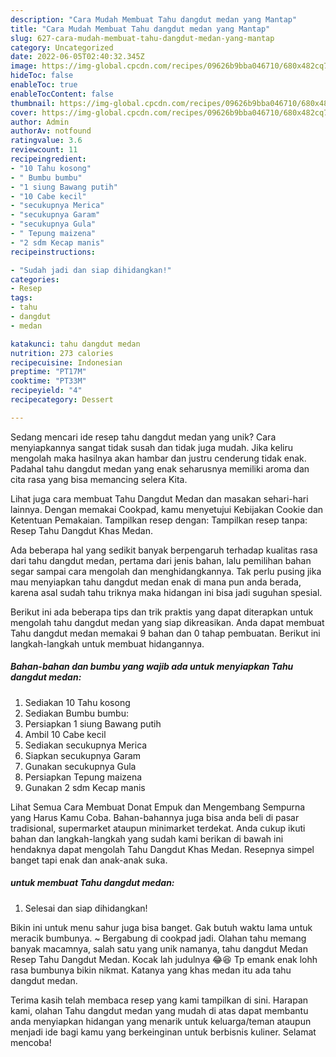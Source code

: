 ```yaml
---
description: "Cara Mudah Membuat Tahu dangdut medan yang Mantap"
title: "Cara Mudah Membuat Tahu dangdut medan yang Mantap"
slug: 627-cara-mudah-membuat-tahu-dangdut-medan-yang-mantap
category: Uncategorized
date: 2022-06-05T02:40:32.345Z
image: https://img-global.cpcdn.com/recipes/09626b9bba046710/680x482cq70/tahu-dangdut-medan-foto-resep-utama.jpg
hideToc: false
enableToc: true
enableTocContent: false
thumbnail: https://img-global.cpcdn.com/recipes/09626b9bba046710/680x482cq70/tahu-dangdut-medan-foto-resep-utama.jpg
cover: https://img-global.cpcdn.com/recipes/09626b9bba046710/680x482cq70/tahu-dangdut-medan-foto-resep-utama.jpg
author: Admin
authorAv: notfound
ratingvalue: 3.6
reviewcount: 11
recipeingredient:
- "10 Tahu kosong"
- " Bumbu bumbu"
- "1 siung Bawang putih"
- "10 Cabe kecil"
- "secukupnya Merica"
- "secukupnya Garam"
- "secukupnya Gula"
- " Tepung maizena"
- "2 sdm Kecap manis"
recipeinstructions:

- "Sudah jadi dan siap dihidangkan!"
categories:
- Resep
tags:
- tahu
- dangdut
- medan

katakunci: tahu dangdut medan 
nutrition: 273 calories
recipecuisine: Indonesian
preptime: "PT17M"
cooktime: "PT33M"
recipeyield: "4"
recipecategory: Dessert

---
```





Sedang mencari ide resep tahu dangdut medan yang unik? Cara menyiapkannya sangat tidak susah dan tidak juga mudah. Jika keliru mengolah maka hasilnya akan hambar dan justru cenderung tidak enak. Padahal tahu dangdut medan yang enak seharusnya memiliki aroma dan cita rasa yang bisa memancing selera Kita.





Lihat juga cara membuat Tahu Dangdut Medan dan masakan sehari-hari lainnya. Dengan memakai Cookpad, kamu menyetujui Kebijakan Cookie dan Ketentuan Pemakaian. Tampilkan resep dengan: Tampilkan resep tanpa: Resep Tahu Dangdut Khas Medan.

Ada beberapa hal yang sedikit banyak berpengaruh terhadap kualitas rasa dari tahu dangdut medan, pertama dari jenis bahan, lalu pemilihan bahan segar sampai cara mengolah dan menghidangkannya. Tak perlu pusing jika mau menyiapkan tahu dangdut medan enak di mana pun anda berada, karena asal sudah tahu triknya maka hidangan ini bisa jadi suguhan spesial.






Berikut ini ada beberapa tips dan trik praktis yang dapat diterapkan untuk mengolah tahu dangdut medan yang siap dikreasikan. Anda dapat membuat Tahu dangdut medan memakai 9 bahan dan 0 tahap pembuatan. Berikut ini langkah-langkah untuk membuat hidangannya.

<!--inarticleads1-->

##### Bahan-bahan dan bumbu yang wajib ada untuk menyiapkan Tahu dangdut medan:

1. Sediakan 10 Tahu kosong
1. Sediakan  Bumbu bumbu:
1. Persiapkan 1 siung Bawang putih
1. Ambil 10 Cabe kecil
1. Sediakan secukupnya Merica
1. Siapkan secukupnya Garam
1. Gunakan secukupnya Gula
1. Persiapkan  Tepung maizena
1. Gunakan 2 sdm Kecap manis


Lihat Semua Cara Membuat Donat Empuk dan Mengembang Sempurna yang Harus Kamu Coba. Bahan-bahannya juga bisa anda beli di pasar tradisional, supermarket ataupun minimarket terdekat. Anda cukup ikuti bahan dan langkah-langkah yang sudah kami berikan di bawah ini hendaknya dapat mengolah Tahu Dangdut Khas Medan. Resepnya simpel banget tapi enak dan anak-anak suka. 

<!--inarticleads2-->

#####  untuk membuat Tahu dangdut medan:


1. Selesai dan siap dihidangkan!

Bikin ini untuk menu sahur juga bisa banget. Gak butuh waktu lama untuk meracik bumbunya. ~ Bergabung di cookpad jadi. Olahan tahu memang banyak macamnya, salah satu yang unik namanya, tahu dangdut Medan Resep Tahu Dangdut Medan. Kocak lah judulnya 😂😆 Tp emank enak lohh rasa bumbunya bikin nikmat. Katanya yang khas medan itu ada tahu dangdut medan. 

Terima kasih telah membaca resep yang kami tampilkan di sini. Harapan kami, olahan Tahu dangdut medan yang mudah di atas dapat membantu anda menyiapkan hidangan yang menarik untuk keluarga/teman ataupun menjadi ide bagi kamu yang berkeinginan untuk berbisnis kuliner. Selamat mencoba!
